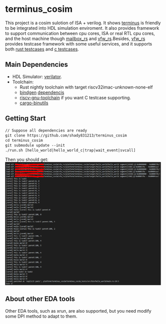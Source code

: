 # terminus_cosim
This project is a cosim sulotion of ISA + verilog. It shows [terminus](https://github.com/shady831213/terminus) is friendly to be integrated into HDL simulation enviroment. It also provides framework to support communication between cpu cores, ISA or real RTL cpu cores, and the host machine though [mailbox_rs](https://github.com/shady831213/mailbox_rs) and [vfw_rs](https://github.com/shady831213/vfw_rs).Besides,  [vfw_rs](https://github.com/shady831213/vfw_rs) provides testcase framework with some useful services, and it supports both [rust testcases](https://github.com/shady831213/vfw_rs/tree/master/platform/terminus_cosim/terminus_cosim_tests/src/bin/hello_world) and [c testcases](https://github.com/shady831213/vfw_rs/tree/master/platform/terminus_cosim/terminus_cosim_tests/src/bin/hello_world_c).

## Main Dependencies
  - HDL Simulator: [verilator](https://www.veripool.org/wiki/verilator).
  - Toolchain: 
      + Rust nightly toolchain with target riscv32imac-unknown-none-elf
      + [bindgen](https://github.com/rust-lang/rust-bindgen) [dependencis](https://github.com/KyleMayes/clang-sys#environment-variables)
      + [riscv-gnu-toolchain](https://github.com/riscv/riscv-gnu-toolchain) if you want C testcase supporting.
      + [cargo-binutils](https://github.com/rust-embedded/cargo-binutils)


## Getting Start
```
// Suppose all dependencies are ready
git clone https://github.com/shady831213/terminus_cosim
cd terminus_cosim
git submodule update --init
./run.sh [hello_world|hello_world_c|trap|wait_event|svcall]
```

Then you should get:
![](https://github.com/shady831213/terminus_cosim/blob/master/hello_world.PNG)


## About other EDA tools
Other EDA tools, such as xrun, are also supported, but you need modify some DPI method to adapt to them.
